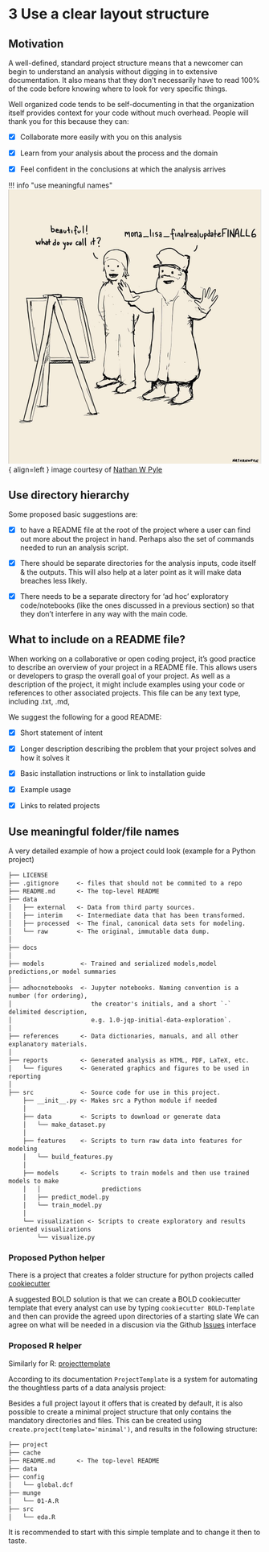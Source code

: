 # 3 Use a clear layout structure

## Motivation

A well-defined, standard project structure means that a newcomer can begin to understand an analysis without digging in to extensive documentation. It also means that they don't necessarily have to read 100% of the code before knowing where to look for very specific things.

Well organized code tends to be self-documenting in that the organization itself provides context for your code without much overhead. People will thank you for this because they can:

- [x] Collaborate more easily with you on this analysis
- [x] Learn from your analysis about the process and the domain
- [x] Feel confident in the conclusions at which the analysis arrives


!!! info "use meaningful names"
    ![](img/monalisafinalll.png){ align=left }
    image courtesy of [Nathan W Pyle](https://www.nathanwpyle.art/about)


## Use directory hierarchy 

Some proposed basic suggestions are:

- [x] to have a README file at the root of the project where a user can find out more 
about the project in hand. Perhaps also the set of commands needed to run an analysis script.

- [x] There should be separate directories for the analysis inputs, code itself & the outputs. This will also help at a later point as it will make data breaches less likely.

- [x] There needs to be a separate directory for ‘ad hoc’ exploratory code/notebooks (like the ones discussed in a previous section) so that they don’t interfere in any way with the main code.


## What to include on a README file?

When working on a collaborative or open coding project, it’s good practice to describe an overview of your project in a README file. This allows users or developers to grasp the overall goal of your project. As well as a description of the project, it might include examples using your code or references to other associated projects. This file can be any text type, including .txt, .md,

We suggest the following for a good README:

- [x] Short statement of intent

- [x] Longer description describing the problem that your project solves and how it solves it

- [x] Basic installation instructions or link to installation guide

- [x] Example usage

- [x] Links to related projects


## Use meaningful folder/file names 

A very detailed example of how a project could look (example for a Python project)
```
├── LICENSE
├── .gitignore     <- files that should not be commited to a repo
├── README.md      <- The top-level README
├── data
│   ├── external   <- Data from third party sources.
│   ├── interim    <- Intermediate data that has been transformed.
│   ├── processed  <- The final, canonical data sets for modeling.
│   └── raw        <- The original, immutable data dump.
│
├── docs              
│
├── models          <- Trained and serialized models,model predictions,or model summaries
│
├── adhocnotebooks  <- Jupyter notebooks. Naming convention is a number (for ordering),
│                      the creator's initials, and a short `-` delimited description, 
│                      e.g. 1.0-jqp-initial-data-exploration`.
│
├── references      <- Data dictionaries, manuals, and all other explanatory materials.
│
├── reports         <- Generated analysis as HTML, PDF, LaTeX, etc.
│   └── figures     <- Generated graphics and figures to be used in reporting
│
├── src             <- Source code for use in this project.
    ├── __init__.py <- Makes src a Python module if needed
    │
    ├── data        <- Scripts to download or generate data
    │   └── make_dataset.py
    │
    ├── features    <- Scripts to turn raw data into features for modeling
    │   └── build_features.py
    │
    ├── models      <- Scripts to train models and then use trained models to make
    │   │                 predictions
    │   ├── predict_model.py
    │   └── train_model.py
    │
    └── visualization <- Scripts to create exploratory and results oriented visualizations
        └── visualize.py
```



### Proposed Python helper

There is a project that creates a folder structure for python projects called [cookiecutter](https://cookiecutter.readthedocs.io/en/latest/)

A suggested BOLD solution is that we can create a BOLD cookiecutter template that every analyst can use by 
typing `cookiecutter BOLD-Template` and then can provide the agreed upon directories of a starting slate
We can agree on what will be needed in a discusion via the Github [Issues](https://github.com/mamonu/boldbestpractice/issues) interface

###  Proposed R helper
Similarly for R: [projecttemplate](http://projecttemplate.net/index.html)

According to its documentation `ProjectTemplate` is a system for automating the thoughtless parts of a data analysis project:



Besides a full project layout it offers that is created by default, it is also possible to create a minimal project structure that only contains the mandatory directories and files. This can be created using `create.project(template='minimal')`, and results in the following structure:

```
├── project
├── cache    
├── README.md      <- The top-level README
├── data
├── config
│   └── global.dcf 
├── munge
│   └── 01-A.R
├── src
│   └── eda.R

```

It is recommended  to start with this simple template and to change it then to taste.